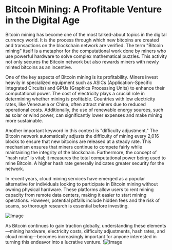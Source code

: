 # Bitcoin Mining: A Profitable Venture in the Digital Age

Bitcoin mining has become one of the most talked-about topics in the digital currency world. It is the process through which new bitcoins are created and transactions on the blockchain network are verified. The term "Bitcoin mining" itself is a metaphor for the computational work done by miners who use powerful hardware to solve complex mathematical puzzles. This activity not only secures the Bitcoin network but also rewards miners with newly minted bitcoins as an incentive.

One of the key aspects of Bitcoin mining is its profitability. Miners invest heavily in specialized equipment such as ASICs (Application-Specific Integrated Circuits) and GPUs (Graphics Processing Units) to enhance their computational power. The cost of electricity plays a crucial role in determining whether mining is profitable. Countries with low electricity rates, like Venezuela or China, often attract miners due to reduced operational costs. Additionally, the use of renewable energy sources, such as solar or wind power, can significantly lower expenses and make mining more sustainable.

Another important keyword in this context is "difficulty adjustment." The Bitcoin network automatically adjusts the difficulty of mining every 2,016 blocks to ensure that new bitcoins are released at a steady rate. This mechanism ensures that miners continue to compete fairly while maintaining the integrity of the blockchain. Furthermore, the concept of "hash rate" is vital; it measures the total computational power being used to mine Bitcoin. A higher hash rate generally indicates greater security for the network.

In recent years, cloud mining services have emerged as a popular alternative for individuals looking to participate in Bitcoin mining without owning physical hardware. These platforms allow users to rent mining capacity from remote data centers, making it easier to start mining operations. However, potential pitfalls include hidden fees and the risk of scams, so thorough research is essential before investing.

![Image](https://github.com/user-attachments/assets/3be06921-4469-491d-bd37-5f14c53422b7)

As Bitcoin continues to gain traction globally, understanding these elements—mining hardware, electricity costs, difficulty adjustments, hash rates, and cloud mining—becomes increasingly important for anyone interested in turning this endeavor into a lucrative venture. !![Image](https://github.com/user-attachments/assets/3be06921-4469-491d-bd37-5f14c53422b7)